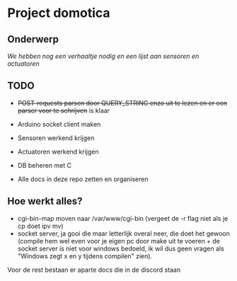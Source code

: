 # Project domotica

## Onderwerp

_We hebben nog een verhaaltje nodig en een lijst aan sensoren en actuatoren_

## TODO

- ~~POST-requests parsen door QUERY_STRING enzo uit te lezen en er een parser voor te schrijven~~ is klaar
- Arduino socket client maken
- Sensoren werkend krijgen
- Actuatoren werkend krijgen
- DB beheren met C

- Alle docs in deze repo zetten en organiseren

## Hoe werkt alles?
- cgi-bin-map moven naar /var/www/cgi-bin (vergeet de -r flag niet als je cp doet ipv mv)
- socket server, ja gooi die maar letterlijk overal neer, die doet het gewoon (compile hem wel even voor je eigen pc door make uit te voeren + de socket server is niet voor windows bedoeld, ik wil dus geen vragen als "Windows zegt x en y tijdens compilen" zien).

Voor de rest bestaan er aparte docs die in de discord staan
